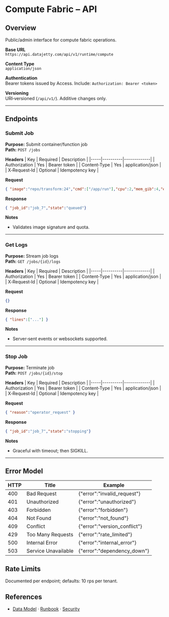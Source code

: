 # Compute Fabric – API

## Overview
Public/admin interface for compute fabric operations.

**Base URL**  
`https://api.datajetty.com/api/v1/runtime/compute`

**Content Type**  
`application/json`

**Authentication**  
Bearer tokens issued by Access. Include: `Authorization: Bearer <token>`

**Versioning**  
URI‑versioned (`/api/v1/`). Additive changes only.

---

## Endpoints

### Submit Job
**Purpose:** Submit container/function job  
**Path:** `POST /jobs`

**Headers**
| Key | Required | Description |
|-----|----------|-------------|
| Authorization | Yes | Bearer token |
| Content‑Type | Yes | application/json |
| X‑Request‑Id | Optional | Idempotency key |

**Request**
```json
{ "image":"repo/transform:24","cmd":["/app/run"],"cpu":2,"mem_gib":4,"env":{"TZ":"Asia/Kolkata"} }
```

**Response**
```json
{ "job_id":"job_7","state":"queued"}
```

**Notes**
- Validates image signature and quota.

---

### Get Logs
**Purpose:** Stream job logs  
**Path:** `GET /jobs/{id}/logs`

**Headers**
| Key | Required | Description |
|-----|----------|-------------|
| Authorization | Yes | Bearer token |
| Content‑Type | Yes | application/json |
| X‑Request‑Id | Optional | Idempotency key |

**Request**
```json
{}
```

**Response**
```json
{ "lines":["..."] }
```

**Notes**
- Server‑sent events or websockets supported.

---

### Stop Job
**Purpose:** Terminate job  
**Path:** `POST /jobs/{id}/stop`

**Headers**
| Key | Required | Description |
|-----|----------|-------------|
| Authorization | Yes | Bearer token |
| Content‑Type | Yes | application/json |
| X‑Request‑Id | Optional | Idempotency key |

**Request**
```json
{ "reason":"operator_request" }
```

**Response**
```json
{ "job_id":"job_7","state":"stopping"}
```

**Notes**
- Graceful with timeout; then SIGKILL.

---

## Error Model
| HTTP | Title | Example |
|------|-------|---------|
| 400 | Bad Request | {"error":"invalid_request"} |
| 401 | Unauthorized | {"error":"unauthorized"} |
| 403 | Forbidden | {"error":"forbidden"} |
| 404 | Not Found | {"error":"not_found"} |
| 409 | Conflict | {"error":"version_conflict"} |
| 429 | Too Many Requests | {"error":"rate_limited"} |
| 500 | Internal Error | {"error":"internal_error"} |
| 503 | Service Unavailable | {"error":"dependency_down"} |

## Rate Limits
Documented per endpoint; defaults: 10 rps per tenant.

## References
- [Data Model](data-model.md) · [Runbook](runbook.md) · [Security](security.md)
